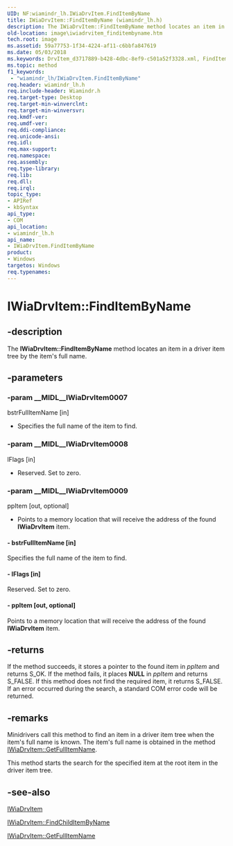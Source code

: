 ```yaml
---
UID: NF:wiamindr_lh.IWiaDrvItem.FindItemByName
title: IWiaDrvItem::FindItemByName (wiamindr_lh.h)
description: The IWiaDrvItem::FindItemByName method locates an item in a driver item tree by the item's full name.
old-location: image\iwiadrvitem_finditembyname.htm
tech.root: image
ms.assetid: 59a77753-1f34-4224-af11-c6bbfa847619
ms.date: 05/03/2018
ms.keywords: DrvItem_d3717889-b428-4dbc-8ef9-c501a52f3328.xml, FindItemByName, FindItemByName method [Imaging Devices], FindItemByName method [Imaging Devices],IWiaDrvItem interface, IWiaDrvItem interface [Imaging Devices],FindItemByName method, IWiaDrvItem.FindItemByName, IWiaDrvItem::FindItemByName, image.iwiadrvitem_finditembyname, wiamindr_lh/IWiaDrvItem::FindItemByName
ms.topic: method
f1_keywords:
 - "wiamindr_lh/IWiaDrvItem.FindItemByName"
req.header: wiamindr_lh.h
req.include-header: Wiamindr.h
req.target-type: Desktop
req.target-min-winverclnt:
req.target-min-winversvr: 
req.kmdf-ver: 
req.umdf-ver: 
req.ddi-compliance: 
req.unicode-ansi: 
req.idl: 
req.max-support: 
req.namespace: 
req.assembly: 
req.type-library: 
req.lib: 
req.dll: 
req.irql: 
topic_type:
- APIRef
- kbSyntax
api_type:
- COM
api_location:
- wiamindr_lh.h
api_name:
- IWiaDrvItem.FindItemByName
product:
- Windows
targetos: Windows
req.typenames: 
---
```


# IWiaDrvItem::FindItemByName

## -description

The **IWiaDrvItem::FindItemByName** method locates an item in a driver item tree by the item's full name.

## -parameters

### -param __MIDL__IWiaDrvItem0007

bstrFullItemName [in]

- Specifies the full name of the item to find.

### -param __MIDL__IWiaDrvItem0008

lFlags [in]

- Reserved. Set to zero.

### -param __MIDL__IWiaDrvItem0009

ppItem [out, optional]

- Points to a memory location that will receive the address of the found **IWiaDrvItem** item.

#### - bstrFullItemName [in]

Specifies the full name of the item to find.

#### - lFlags [in]

Reserved. Set to zero.

#### - ppItem [out, optional]

Points to a memory location that will receive the address of the found **IWiaDrvItem** item.

## -returns

If the method succeeds, it stores a pointer to the found item in *ppItem* and returns S_OK. If the method fails, it places **NULL** in *ppItem* and returns S_FALSE. If this method does not find the required item, it returns S_FALSE. If an error occurred during the search, a standard COM error code will be returned.

## -remarks

Minidrivers call this method to find an item in a driver item tree when the item's full name is known. The item's full name is obtained in the method [IWiaDrvItem::GetFullItemName](https://docs.microsoft.com/windows-hardware/drivers/ddi/content/wiamindr_lh/nf-wiamindr_lh-iwiadrvitem-getfullitemname).

This method starts the search for the specified item at the root item in the driver item tree.

## -see-also

[IWiaDrvItem](https://docs.microsoft.com/windows-hardware/drivers/ddi/content/wiamindr_lh/nn-wiamindr_lh-iwiadrvitem)

[IWiaDrvItem::FindChildItemByName](https://docs.microsoft.com/windows-hardware/drivers/ddi/content/wiamindr_lh/nf-wiamindr_lh-iwiadrvitem-findchilditembyname)

[IWiaDrvItem::GetFullItemName](https://docs.microsoft.com/windows-hardware/drivers/ddi/content/wiamindr_lh/nf-wiamindr_lh-iwiadrvitem-getfullitemname)
